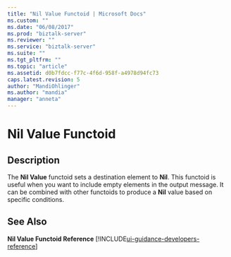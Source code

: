```yaml
---
title: "Nil Value Functoid | Microsoft Docs"
ms.custom: ""
ms.date: "06/08/2017"
ms.prod: "biztalk-server"
ms.reviewer: ""
ms.service: "biztalk-server"
ms.suite: ""
ms.tgt_pltfrm: ""
ms.topic: "article"
ms.assetid: d0b7fdcc-f77c-4f6d-958f-a4978d94fc73
caps.latest.revision: 5
author: "MandiOhlinger"
ms.author: "mandia"
manager: "anneta"
---
```

# Nil Value Functoid

## Description
The **Nil Value** functoid sets a destination element to **Nil**. This functoid is useful when you want to include empty elements in the output message. It can be combined with other functoids to produce a **Nil** value based on specific conditions.  
  
## See Also  
 **Nil Value Functoid Reference** [!INCLUDE[ui-guidance-developers-reference](../includes/ui-guidance-developers-reference.md)]